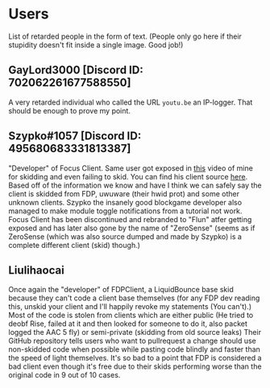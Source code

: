 # Users
List of retarded people in the form of text. (People only go here if their stupidity doesn't fit inside a single image. Good job!)

## GayLord3000 [Discord ID: 702062261677588550]
A very retarded individual who called the URL `youtu.be` an IP-logger. That should be enough to prove my point.
## Szypko#1057 [Discord ID: 495680683331813387]
"Developer" of Focus Client. Same user got exposed in [this](https://youtu.be/bFTdaSgezlk) video of mine for skidding and even failing to skid. You can find his client source [here](https://masterof13fps.com/forum/index.php?threads/focus-client-beta-leak.7852/). Based off of the information we know and have I think we can safely say the client is skidded from FDP, uwuware (their hwid prot) and some other unknown clients. Szypko the insanely good blockgame developer also managed to make module toggle notifications from a tutorial not work. Focus Client has been discontinued and rebranded to "Flun" atfer getting exposed and has later also gone by the name of "ZeroSense" (seems as if ZeroSense (which was also source dumped and made by Szypko) is a complete different client (skid) though.) 
## Liulihaocai
Once again the "developer" of FDPClient, a LiquidBounce base skid because they can't code a client base themselves (for any FDP dev reading this, unskid your client and I'll happily revoke my statements (You can't).) Most of the code is stolen from clients which are either public (He tried to deobf Rise, failed at it and then looked for someone to do it, also packet logged the AAC 5 fly) or semi-private (skidding from old source leaks) Their GitHub repository tells users who want to pullrequest a change should use non-skidded code when possible while pasting code blindly and faster than the speed of light themselves. It's so bad to a point that FDP is considered a bad client even though it's free due to their skids performing worse than the original code in 9 out of 10 cases.
